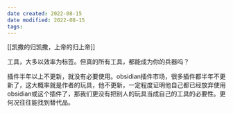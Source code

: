 ```yaml
---
date created: 2022-08-15
date modified: 2022-08-15
tags: 
---
```


[[凯撒的归凯撒，上帝的归上帝]]

工具，大多以效率为标签。但真的所有工具，都能成为你的兵器吗？

插件半年以上不更新，就没有必要使用。obsidian插件市场，很多插件都半年不更新了，这大概率就是作者的玩具，他不更新，一定程度证明他自己都已经放弃使用obsidian或这个插件了，那我们更没有把别人的玩具当成自己的工具的必要性。更何况往往能找到替代品。
